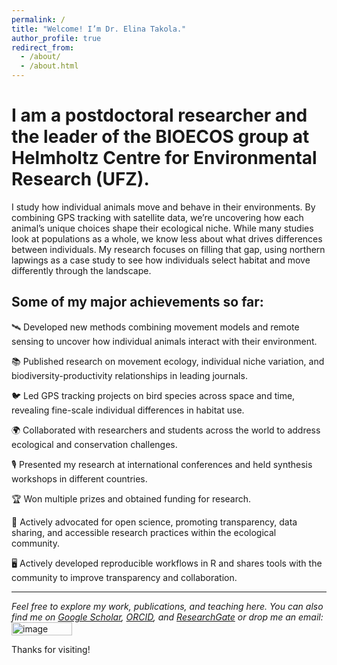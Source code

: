 ```yaml
---
permalink: /
title: "Welcome! I’m Dr. Elina Takola."
author_profile: true
redirect_from: 
  - /about/
  - /about.html
---
```


I am a postdoctoral researcher and the leader of the BIOECOS group at Helmholtz Centre for Environmental Research (UFZ).
======

I study how individual animals move and behave in their environments. By combining GPS tracking with satellite data, we’re uncovering how each animal’s unique choices shape their ecological niche. While many studies look at populations as a whole, we know less about what drives differences between individuals. My research focuses on filling that gap, using northern lapwings as a case study to see how individuals select habitat and move differently through the landscape. 


Some of my major achievements so far: 
------
🛰️ Developed new methods combining movement models and remote sensing to uncover how individual animals interact with their environment.

📚 Published research on movement ecology, individual niche variation, and biodiversity-productivity relationships in leading journals.

🐦 Led GPS tracking projects on bird species across space and time, revealing fine-scale individual differences in habitat use.

🌍 Collaborated with researchers and students across the world to address ecological and conservation challenges.

🎙️ Presented my research at international conferences and held synthesis workshops in different countries.

🏆 Won multiple prizes and obtained funding for research. 

📢 Actively advocated for open science, promoting transparency, data sharing, and accessible research practices within the ecological community.

🖥️ Actively developed reproducible workflows in R and shares tools with the community to improve transparency and collaboration.

------

_Feel free to explore my work, publications, and teaching here. You can also find me on [Google Scholar]([url](https://scholar.google.com/citations?user=kmt3hFoAAAAJ&hl=de&oi=ao)), [ORCID]([url](https://orcid.org/0000-0003-1268-5513)), and [ResearchGate]([url](https://www.researchgate.net/profile/Elina-Takola?ev=hdr_xprf)) or drop me an email:_
<img width="97" height="21" alt="image" src="https://github.com/user-attachments/assets/e4187b7e-c498-4ab0-b913-6a20caeb4fa2" />


Thanks for visiting!

